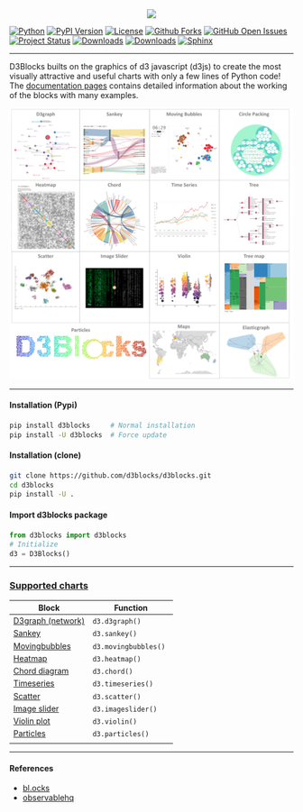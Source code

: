 <p align="center">
  <a href="https://d3blocks.github.io/d3blocks/pages/html/index.html">
  <img src="https://github.com/d3blocks/d3blocks/blob/main/logo.png" align="center" width="600" /> 
  </a>
</p>


[![Python](https://img.shields.io/pypi/pyversions/d3blocks)](https://img.shields.io/pypi/pyversions/d3blocks)
[![PyPI Version](https://img.shields.io/pypi/v/d3blocks)](https://pypi.org/project/d3blocks/)
[![License](https://img.shields.io/badge/license-GPL3-green.svg)](https://github.com/d3blocks/d3blocks/blob/master/LICENSE)
[![Github Forks](https://img.shields.io/github/forks/d3blocks/d3blocks.svg)](https://github.com/d3blocks/d3blocks/network)
[![GitHub Open Issues](https://img.shields.io/github/issues/d3blocks/d3blocks.svg)](https://github.com/d3blocks/d3blocks/issues)
[![Project Status](http://www.repostatus.org/badges/latest/active.svg)](http://www.repostatus.org/#active)
[![Downloads](https://pepy.tech/badge/d3blocks/month)](https://pepy.tech/project/d3blocks)
[![Downloads](https://pepy.tech/badge/d3blocks)](https://pepy.tech/project/d3blocks)
[![Sphinx](https://img.shields.io/badge/Sphinx-Docs-blue)](https://d3blocks.github.io/d3blocks/)


-------------------------------------------------------------------------

D3Blocks builts on the graphics of d3 javascript (d3js) to create the most visually attractive and useful charts with only a few lines of Python code!
The [documentation pages](https://d3blocks.github.io/d3blocks/) contains detailed information about the working of the blocks with many examples. 

<p align="center">
  <a href="https://d3blocks.github.io/d3blocks/pages/html/index.html">
  <img src="https://github.com/d3blocks/d3blocks/blob/main/docs/figs/summary.png" width="600" />
  </a>
</p>

-------------------------------------------------------------------------

#### Installation (Pypi)
```bash
pip install d3blocks     # Normal installation
pip install -U d3blocks  # Force update
```

#### Installation (clone)
```bash
git clone https://github.com/d3blocks/d3blocks.git
cd d3blocks
pip install -U .
```  

#### Import d3blocks package
```python
from d3blocks import d3blocks
# Initialize
d3 = D3Blocks()
```

-------------------------------------------------------------------------
### [Supported charts](https://d3blocks.github.io/d3blocks/)


|  Block                                                                             |    Function                  |
|------------------------------------------------------------------------------------|------------------------------|
| [D3graph (network)](https://erdogant.github.io/d3graph/pages/html/index.html)      | ``` d3.d3graph() ```         |
| [Sankey](https://d3blocks.github.io/d3blocks/pages/html/Sankey.html)               | ``` d3.sankey()  ```         |
| [Movingbubbles](https://d3blocks.github.io/d3blocks/pages/html/MovingBubbles.html) | ``` d3.movingbubbles()  ```  |
| [Heatmap](https://d3blocks.github.io/d3blocks/pages/html/Heatmap.html)             | ``` d3.heatmap()  ```        |
| [Chord diagram](https://d3blocks.github.io/d3blocks/pages/html/Chord.html)         | ``` d3.chord()  ```          |
| [Timeseries](https://d3blocks.github.io/d3blocks/pages/html/Timeseries.html)       | ``` d3.timeseries()  ```     |
| [Scatter](https://d3blocks.github.io/d3blocks/pages/html/Scatter.html)             | ``` d3.scatter()  ```        |
| [Image slider](https://d3blocks.github.io/d3blocks/pages/html/Imageslider.html)    | ``` d3.imageslider()  ```    |
| [Violin plot](https://d3blocks.github.io/d3blocks/pages/html/Violin.html)          | ``` d3.violin()  ```         |
| [Particles](https://d3blocks.github.io/d3blocks/pages/html/Particles.html)         | ``` d3.particles()  ```      |
|                                                                                    |                              |

-------------------------------------------------------------------------



#### References
* [bl.ocks](https://bl.ocks.org/)
* [observablehq](https://observablehq.com/top)

